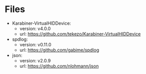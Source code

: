 # Files

* Karabiner-VirtualHIDDevice:
  * version: v4.0.0
  * url: https://github.com/tekezo/Karabiner-VirtualHIDDevice
* spdlog:
  * version: v0.11.0
  * url: https://github.com/gabime/spdlog
* json:
  * version: v2.0.9
  * url: https://github.com/nlohmann/json
